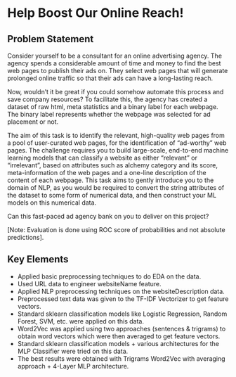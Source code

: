 # Help Boost Our Online Reach!

## Problem Statement
Consider yourself to be a consultant for an online advertising agency. The agency spends a considerable amount of time and money to find the best web pages to publish their ads on. They select web pages that will generate prolonged online traffic so that their ads can have a long-lasting reach.

Now, wouldn’t it be great if you could somehow automate this process and save company resources? To facilitate this, the agency has created a dataset of raw html, meta statistics and a binary label for each webpage. The binary label represents whether the webpage was selected for ad placement or not.

The aim of this task is to identify the relevant, high-quality web pages from a pool of user-curated web pages, for the identification of “ad-worthy” web pages. The challenge requires you to build large-scale, end-to-end machine learning models that can classify a website as either “relevant” or “irrelevant”, based on attributes such as alchemy category and its score, meta-information of the web pages and a one-line description of the content of each webpage. This task aims to gently introduce you to the domain of NLP, as you would be required to convert the string attributes of the dataset to some form of numerical data, and then construct your ML models on this numerical data.

Can this fast-paced ad agency bank on you to deliver on this project?

[Note: Evaluation is done using ROC score of probabilities and not absolute predictions].

## Key Elements
- Applied basic preprocessing techniques to do EDA on the data.
- Used URL data to engineer websiteName feature.
- Applied NLP preprocessing techniques on the websiteDescription data.
- Preprocessed text data was given to the TF-IDF Vectorizer to get feature vectors.
- Standard sklearn classification models like Logistic Regression, Random Forest, SVM, etc. were applied on this data.
- Word2Vec was applied using two approaches (sentences & trigrams) to obtain word vectors which were then averaged to get feature vectors.
- Standard sklearn classification models + various architectures for the MLP Classifier were tried on this data.
- The best results were obtained with Trigrams Word2Vec with averaging approach + 4-Layer MLP architecture.
